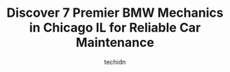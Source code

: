 ---
layout: ampstory
image: https://images.unsplash.com/photo-1635249477961-163809b2f764?ixlib=rb-4.0.3&ixid=MnwxMjA3fDB8MHxwaG90by1wYWdlfHx8fGVufDB8fHx8&auto=format&fit=crop&w=640&h=853&q=80
author: techidn
featured: false
description: Experience the excellence of automotive service by visiting the 7 best BMW Mechanic in Chicago IL, USA. With their expertise, attention to detail, and commitment to customer satisfaction, yo
title: Discover 7 Premier BMW Mechanics in Chicago IL for Reliable Car Maintenance
cover:
   title: Discover 7 Premier BMW Mechanics in Chicago IL for Reliable Car Maintenance
   subtitle: Rickpate
   background: https://images.unsplash.com/photo-1635249477961-163809b2f764?ixlib=rb-4.0.3&ixid=MnwxMjA3fDB8MHxwaG90by1wYWdlfHx8fGVufDB8fHx8&auto=format&fit=crop&w=640&h=853&q=80

pages: 
 - layout: thirds
   top: <h1>#1 M & R Car Import Services II, INC</h1>
   bottom: "<p>This was my first time taking my car here and was impressed with the service. They solved the problem of my car not starting and were able to diagnose the issue, which tu</p>"
   background: https://www.knot35.com/toplist/wp-content/uploads/2023/06/best-bmw-mechanic-1-in-chicago-il-1685836687.jpeg
   backgroundblur: true
 - layout: thirds
   top: <h1>#2 Bavarian Motors</h1>
   bottom: "<p>1947 N Rockwell St, Chicago, IL 60647, United States</p>"
   background: https://www.knot35.com/toplist/wp-content/uploads/2023/06/best-bmw-mechanic-2-in-chicago-il-1685836687.jpeg
   cta:
      link: https://www.knot35.com/toplist/discover-7-premier-bmw-mechanics-in-chicago-il-for-reliable-car-maintenance/
      text: Discover 7 Premier BMW Mechanics in Chicago IL for Reliable Car Maintenance
 - layout: thirds
   top: <h1>#3 Bimmer Werkshop</h1>
   bottom: "<p>4425 W Montrose Ave, Chicago, IL 60641, United States</p>"
   background: https://www.knot35.com/toplist/wp-content/uploads/2023/06/best-bmw-mechanic-3-in-chicago-il-1685836688.png
   cta:
      link: https://www.knot35.com/toplist/discover-7-premier-bmw-mechanics-in-chicago-il-for-reliable-car-maintenance/
      text: Discover 7 Premier BMW Mechanics in Chicago IL for Reliable Car Maintenance
 - layout: thirds
   top: <h1>#4 N.C.A. Motor Sports</h1>
   bottom: "<p>8359 Crawford Ave, Skokie, IL 60076, United States</p>"
   background: https://images.unsplash.com/photo-1496096265110-f83ad7f96608?ixlib=rb-4.0.3&ixid=MnwxMjA3fDB8MHxwaG90by1wYWdlfHx8fGVufDB8fHx8&auto=format&fit=crop&w=640&h=853&q=80
   cta:
      link: https://www.knot35.com/toplist/discover-7-premier-bmw-mechanics-in-chicago-il-for-reliable-car-maintenance/
      text: Discover 7 Premier BMW Mechanics in Chicago IL for Reliable Car Maintenance
 - layout: thirds
   top: <h1>#5 Bimmer Car Care</h1>
   bottom: "<p>2017 S Wabash Ave, Chicago, IL 60616, United States</p>"
   background: https://images.unsplash.com/photo-1567095761054-7a02e69e5c43?ixlib=rb-4.0.3&ixid=MnwxMjA3fDB8MHxwaG90by1wYWdlfHx8fGVufDB8fHx8&auto=format&fit=crop&w=640&h=853&q=80
   cta:
      link: https://www.knot35.com/toplist/discover-7-premier-bmw-mechanics-in-chicago-il-for-reliable-car-maintenance/
      text: Discover 7 Premier BMW Mechanics in Chicago IL for Reliable Car Maintenance
 - layout: thirds
   top: <h1>#6 Perillo BMW Service</h1>
   bottom: "<p>1035 N Clark St, Chicago, IL 60610, United States</p>"
   background: https://images.unsplash.com/photo-1518640467707-6811f4a6ab73?ixlib=rb-4.0.3&ixid=MnwxMjA3fDB8MHxwaG90by1wYWdlfHx8fGVufDB8fHx8&auto=format&fit=crop&w=640&h=853&q=80
   cta:
      link: https://www.knot35.com/toplist/discover-7-premier-bmw-mechanics-in-chicago-il-for-reliable-car-maintenance/
      text: Discover 7 Premier BMW Mechanics in Chicago IL for Reliable Car Maintenance
 - layout: thirds
   top: <h1>#7 New World Foreign Auto Repair</h1>
   bottom: "<p>3010 IL-19, Chicago, IL 60618, United States</p>"
   background: https://images.unsplash.com/photo-1531169509526-f8f1fdaa4a67?ixlib=rb-4.0.3&ixid=MnwxMjA3fDB8MHxwaG90by1wYWdlfHx8fGVufDB8fHx8&auto=format&fit=crop&w=640&h=853&q=80
   cta:
      link: https://www.knot35.com/toplist/discover-7-premier-bmw-mechanics-in-chicago-il-for-reliable-car-maintenance/
      text: Discover 7 Premier BMW Mechanics in Chicago IL for Reliable Car Maintenance
 - layout: thirds
   middle: Continue reading...
   background: https://images.unsplash.com/photo-1515405295579-ba7b45403062?ixlib=rb-4.0.3&ixid=MnwxMjA3fDB8MHxwaG90by1wYWdlfHx8fGVufDB8fHx8&auto=format&fit=crop&w=640&h=853&q=80
   cta:
      link: https://www.knot35.com/toplist/discover-7-premier-bmw-mechanics-in-chicago-il-for-reliable-car-maintenance/
      text: Discover 7 Premier BMW Mechanics in Chicago IL for Reliable Car Maintenance
      
---